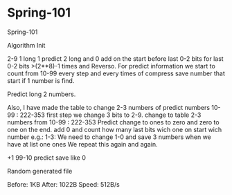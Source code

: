 # Spring-101
Spring-101

Algorithm Init

2-9 1 long  1  predict 2 long and 0 add on the start before last 0-2 bits for last 0-2 bits >(2**8)-1 times and Reverso.
For predict information we start to count from 10-99 every step and every times of compress save number that start if 1 number is find.

Predict long 2 numbers.

Also, I have made the table to change 2-3 numbers of predict numbers 10-99 : 222-353
first step we change 3 bits to 2-9.
change to table 2-3 numbers from 10-99 : 222-353
Predict change to ones to zero and zero to one on the end.
add 0 and count how many last bits wich one on start  wich number e.g.: 1-3:
We need to change 1-0 and save 3 numbers when we have at list one ones
We repeat this again and again.

+1 99-10 predict save like 0


Random generated file

Before: 1KB
After: 1022B
Speed: 512B/s



